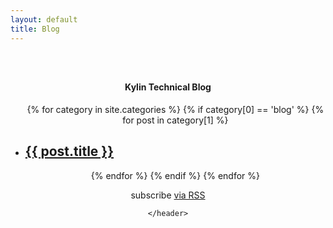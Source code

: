 ```yaml
---
layout: default
title: Blog
---
```


<main id="main" >
<section id="first" class="main">
    <header style="padding:2em 0 4em 0;">
      <div class="container" >
        <h4 class="section-title"><span> Kylin Technical Blog </span></h4>
         <!-- second-->
          <div id="content-container" class="animated fadeIn">
            <div >
            <!--
            <p class="aboutkylin" style="font-size:1.2em">Comming Soon...</p>
            -->
             <ul class="post-list">
            {% for category in site.categories %}     <!-- categories -->
            {% if category[0]  == 'blog' %}
            {% for post in category[1] %}
            <li>
            <!--
            <span align="left" class="content-header">{{ post.date | date: "%b %-d, %Y" }}</span>
            -->
        <h2 align="left">
          <a class="post-link" href="{{ post.url | prepend: site.baseurl }}">{{ post.title }}</a>
        </h2>
      </li>
    {% endfor %}
    {% endif %}
    {% endfor %}
  </ul>

  <p class="rss-subscribe">subscribe <a href="{{ "/feed.xml" | prepend: site.baseurl }}">via RSS</a></p>
          </div>
        </div>
      </div>
      <!-- /container --> 
      
    </header>
  </section>

  
    
</main>
